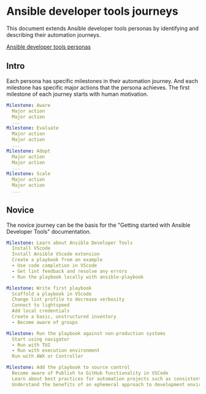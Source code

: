 # Ansible developer tools journeys

This document extends Ansible developer tools personas by identifying and describing their automation journeys.

[Ansible developer tools personas](personas.md)

## Intro

Each persona has specific milestones in their automation journey.
And each milestone has specific major actions that the persona achieves.
The first milestone of each journey starts with human motivation.

```yaml
Milestone: Aware
  Major action
  Major action
  ...
Milestone: Evaluate
  Major action
  Major action
  ...
Milestone: Adopt
  Major action
  Major action
  ...
Milestone: Scale
  Major action
  Major action
  ...
```

## Novice

The novice journey can be the basis for the "Getting started with Ansible Developer Tools" documentation.

```yaml
Milestone: Learn about Ansible Developer Tools
  Install VScode
  Install Ansible VScode extension
  Create a playbook from an example
  - Use code completion in VScode
  - Get lint feedback and resolve any errors
  - Run the playbook locally with ansible-playbook

Milestone: Write first playbook
  Scaffold a playbook in VScode
  Change lint profile to decrease verbosity
  Connect to lightspeed
  Add local credentials
  Create a basic, unstructured inventory
  - Become aware of groups

Milestone: Run the playbook against non-production systems
  Start using navigator
  - Run with TUI
  - Run with execution environment
  Run with AWX or Controller

Milestone: Add the playbook to source control
  Become aware of Publish to GitHub functionality in VSCode
  Learn about best practices for automation projects such as consistent structure and meaningful commit messages
  Understand the benefits of an ephemeral approach to development environments
```
